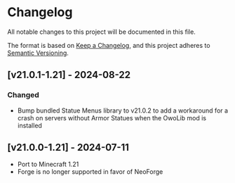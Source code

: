 # Changelog
All notable changes to this project will be documented in this file.

The format is based on [Keep a Changelog](https://keepachangelog.com/en/1.0.0/),
and this project adheres to [Semantic Versioning](https://semver.org/spec/v2.0.0.html).

## [v21.0.1-1.21] - 2024-08-22
### Changed
- Bump bundled Statue Menus library to v21.0.2 to add a workaround for a crash on servers without Armor Statues when the OwoLib mod is installed

## [v21.0.0-1.21] - 2024-07-11
- Port to Minecraft 1.21
- Forge is no longer supported in favor of NeoForge
